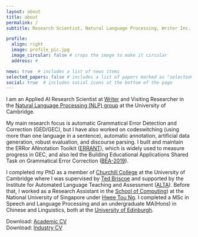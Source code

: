```yaml
---
layout: about
title: about
permalink: /
subtitle: Research Scientist, Natural Language Processing, Writer Inc.

profile:
  align: right
  image: profile_pic.jpg
  image_circular: false # crops the image to make it circular
  address: #

news: true  # includes a list of news items
selected_papers: false # includes a list of papers marked as "selected={true}"
social: true  # includes social icons at the bottom of the page
---
```


I am an Applied AI Research Scientist at [Writer](https://writer.com/) and Visiting Researcher in the [Natural Language Processing (NLP) group](https://www.cst.cam.ac.uk/research/themes/natural-language-processing) at the University of Cambridge.

My main research focus is automatic Grammatical Error Detection and Correction (GED/GEC), but I have also worked on codeswitching (using more than one language in a sentence), automatic annotation, artificial data generation, robust evaluation, and discourse parsing. I built and maintain the ERRor ANnotation Toolkit ([ERRANT](https://github.com/chrisjbryant/errant)), which is widely used to measure progress in GEC, and also led the Building Educational Applications Shared Task on Grammatical Error Correction ([BEA-2019](https://www.cl.cam.ac.uk/research/nl/bea2019st/)).

I completed my PhD as a member of [Churchill College](https://www.chu.cam.ac.uk/) at the University of Cambridge where I was supervised by [Ted Briscoe](https://www.cl.cam.ac.uk/~ejb1/) and supported by the Institute for Automated Language Teaching and Assessment ([ALTA](http://alta.cambridgeenglish.org/)). Before that, I worked as a Research Assistant in the [School of Computing](https://www.comp.nus.edu.sg/)) at the National University of Singapore under [Hwee Tou Ng](https://www.comp.nus.edu.sg/~nght/). I completed a MSc in Speech and Language Processing and an undergraduate MA(Hons) in Chinese and Linguistics, both at the [University of Edinburgh](https://www.ed.ac.uk/).

Download: <a href="../assets/pdf/cv/2022_CV_Academic.pdf">Academic CV</a>  
Download: <a href="../assets/pdf/cv/2022_CV_Industrial.pdf">Industry CV</a>

